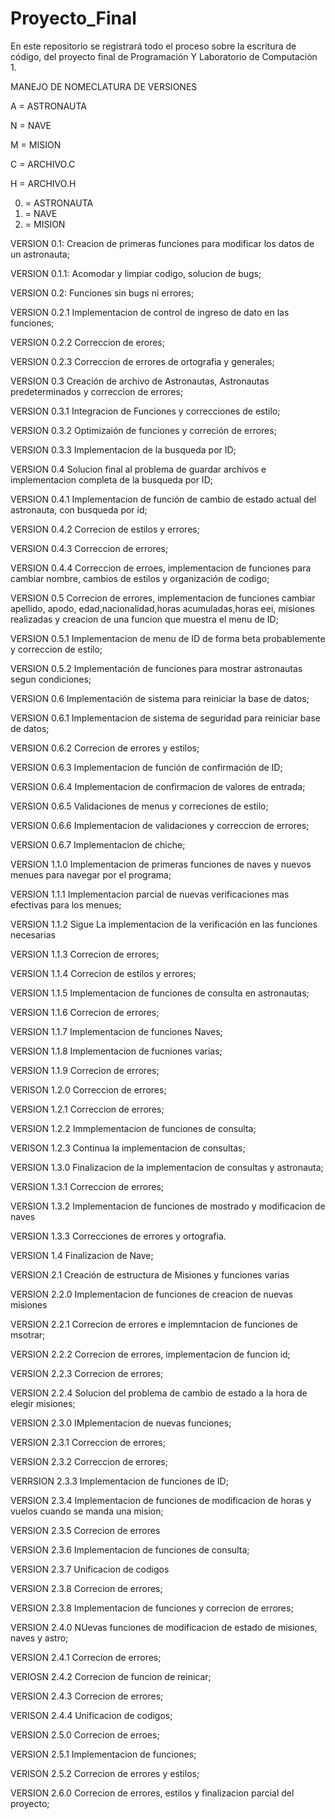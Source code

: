 # Proyecto_Final
En este repositorio se registrará todo el proceso sobre la escritura de código, del proyecto final de Programación Y Laboratorio de Computación 1.


MANEJO DE NOMECLATURA DE VERSIONES

A = ASTRONAUTA 

N = NAVE

M = MISION   

C = ARCHIVO.C

H = ARCHIVO.H

0. = ASTRONAUTA
1. = NAVE   
2. = MISION

VERSION 0.1: Creacion de primeras funciones para modificar los datos de un astronauta;

VERSION 0.1.1: Acomodar y limpiar codigo, solucion de bugs;

VERSION 0.2: Funciones sin bugs ni errores;

VERSION 0.2.1 Implementacion de control de ingreso de dato en las funciones;

VERSION 0.2.2 Correccion de erores;

VERSION 0.2.3 Correccion de errores de ortografia y generales;

VERSION 0.3 Creación de archivo de Astronautas, Astronautas predeterminados y correccion de errores;

VERSION 0.3.1 Integracion de Funciones y correcciones de estilo;

VERSION 0.3.2 Optimizaión de funciones y correción de errores;

VERSION 0.3.3 Implementacion de la busqueda por ID;

VERSION 0.4 Solucion final al problema de guardar archivos e implementacion completa de la busqueda por ID;

VERSION 0.4.1 Implementacion de función de cambio de estado actual del astronauta, con busqueda por id;

VERSION 0.4.2 Correcion de estilos y errores;

VERSION 0.4.3 Correccion de errores;

VERSION 0.4.4 Correccion de erroes, implementacion de funciones para cambiar nombre, cambios de estilos y organización de codigo;

VERSION 0.5 Correcion de errores, implementacion de funciones cambiar apellido, apodo, edad,nacionalidad,horas acumuladas,horas eei, misiones realizadas y creacion de una funcion que muestra el menu de ID;

VERSION 0.5.1 Implementacion de menu de ID de forma beta probablemente y correccion de estilo;

VERSION 0.5.2 Implementación de funciones para mostrar astronautas segun condiciones;

VERSION 0.6 Implementación de sistema para reiniciar la base de datos;

VERSION 0.6.1 Implementacion de sistema de seguridad para reiniciar base de datos;

VERSION 0.6.2 Correcion de errores y estilos;

VERSION 0.6.3 Implementacion de función de confirmación de ID;

VERSION 0.6.4 Implementacion de confirmacion de valores de entrada;

VERSION 0.6.5 Validaciones de menus y correciones de estilo;

VERSION 0.6.6 Implementacion de validaciones y correccion de errores;

VERSION 0.6.7 Implementacion de chiche;

VERSION 1.1.0 Implementacion de primeras funciones de naves y nuevos menues para navegar por el programa;

VERSION 1.1.1 Implementacion parcial de nuevas verificaciones mas efectivas para los menues;

VERSION 1.1.2 Sigue La implementacion de la verificación en las funciones necesarias

VERSION 1.1.3 Correcion de errores;

VERSION 1.1.4 Correcion de estilos y errores;

VERSION 1.1.5 Implementacion de funciones de consulta en astronautas;
 
VERSION 1.1.6 Correcion de errores;

VERSION 1.1.7 Implementacion de funciones Naves;

VERSION 1.1.8 Implementacion de fucniones varias;

VERSION 1.1.9 Correcion de errores;

VERISON 1.2.0 Correccion de errores;

VERSION 1.2.1 Correccion de errores;

VERSION 1.2.2 Immplementacion de funciones de consulta;

VERISON 1.2.3 Continua la implementacion de consultas;

VERSION 1.3.0 Finalizacion de la implementacion de consultas y astronauta;

VERSION 1.3.1 Correccion de errores;

VERSION 1.3.2 Implementacion de funciones de mostrado y modificacion de naves

VERSION 1.3.3 Correcciones de errores y ortografia.

VERSION 1.4 Finalizacion de Nave;

VERSION 2.1 Creación de estructura de Misiones y funciones varias

VERSION 2.2.0 Implementacion de funciones de creacion de nuevas misiones 

VERSION 2.2.1 Correcion de errores e implemntacion de funciones de msotrar;

VERSION 2.2.2 Correcion de errores, implementacion de funcion id;

VERSION 2.2.3 Correcion de errores;

VERSION 2.2.4 Solucion del problema de cambio de estado a la hora de elegir misiones;

VERSION 2.3.0 IMplementacion de nuevas funciones;

VERSION 2.3.1 Correccion de errores;

VERSION 2.3.2 Correccion de errores;

VERRSION 2.3.3  Implementacion de funciones de ID;

VERSION 2.3.4 Implementacion de funciones de modificacion de horas y vuelos cuando se manda una mision;

VERSION 2.3.5 Correcion de errores

VERSION 2.3.6 Implementacion de funciones de consulta;

VERSION 2.3.7 Unificacion de codigos

VERSION 2.3.8 Correcion de errores;

VERSION 2.3.8 Implementacion de funciones y correcion de errores;

VERSION 2.4.0 NUevas funciones de modificacion de estado de misiones, naves y astro;

VERSION 2.4.1 Correcion de errores;

VERIOSN 2.4.2 Correcion de funcion de reinicar;

VERSION 2.4.3 Correcion de errores;

VERISON 2.4.4 Unificacion de codigos;

VERSION 2.5.0 Correcion de erroes;

VERSION 2.5.1 Implementacion de funciones;

VERISON 2.5.2 Correcion de errores y estilos;

VERSION 2.6.0 Correcion de errores, estilos y finalizacion parcial del proyecto;

